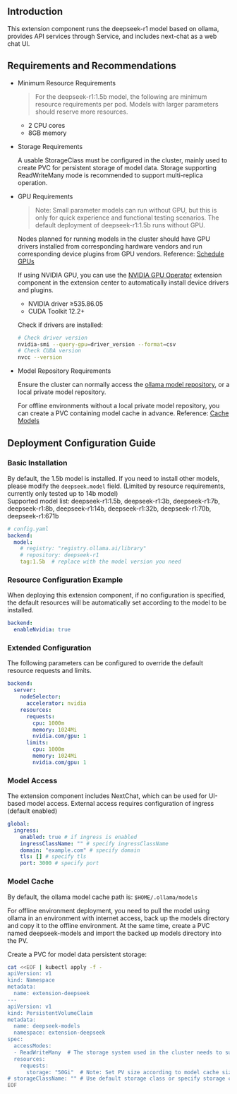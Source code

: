 ## Introduction

This extension component runs the deepseek-r1 model based on ollama, provides API services through Service, and includes next-chat as a web chat UI.

## Requirements and Recommendations

* Minimum Resource Requirements

  > For the deepseek-r1:1.5b model, the following are minimum resource requirements per pod. Models with larger parameters should reserve more resources.

  - 2 CPU cores
  - 8GB memory

* Storage Requirements

  A usable StorageClass must be configured in the cluster, mainly used to create PVC for persistent storage of model data. Storage supporting ReadWriteMany mode is recommended to support multi-replica operation.

* GPU Requirements
  > Note: Small parameter models can run without GPU, but this is only for quick experience and functional testing scenarios. The default deployment of deepseek-r1:1.5b runs without GPU.

  Nodes planned for running models in the cluster should have GPU drivers installed from corresponding hardware vendors and run corresponding device plugins from GPU vendors. Reference: [Schedule GPUs](https://kubernetes.io/docs/tasks/manage-gpus/scheduling-gpus/)

  If using NVIDIA GPU, you can use the [NVIDIA GPU Operator](https://github.com/kubesphere-extensions/ks-extensions/tree/main/nvidia-gpu-operator) extension component in the extension center to automatically install device drivers and plugins.

  - NVIDIA driver ≥535.86.05
  - CUDA Toolkit 12.2+

  Check if drivers are installed:
  ```bash
  # Check driver version
  nvidia-smi --query-gpu=driver_version --format=csv
  # Check CUDA version
  nvcc --version
  ```

* Model Repository Requirements

  Ensure the cluster can normally access the [ollama model repository](https://ollama.com/library), or a local private model repository.

  For offline environments without a local private model repository, you can create a PVC containing model cache in advance. Reference: [Cache Models](#model-cache)

## Deployment Configuration Guide

### Basic Installation
By default, the 1.5b model is installed. If you need to install other models, please modify the `deepseek.model` field. (Limited by resource requirements, currently only tested up to 14b model)    
Supported model list: deepseek-r1:1.5b, deepseek-r1:3b, deepseek-r1:7b, deepseek-r1:8b, deepseek-r1:14b, deepseek-r1:32b, deepseek-r1:70b, deepseek-r1:671b
```yaml
# config.yaml
backend:
  model:
    # registry: "registry.ollama.ai/library"
    # repository: deepseek-r1
    tag:1.5b  # replace with the model version you need
```

### Resource Configuration Example
When deploying this extension component, if no configuration is specified, the default resources will be automatically set according to the model to be installed.
```yaml
backend:
  enableNvidia: true
```

### Extended Configuration
The following parameters can be configured to override the default resource requests and limits.
```yaml
backend:
  server:
    nodeSelector:
      accelerator: nvidia
    resources:
      requests:
        cpu: 1000m 
        memory: 1024Mi 
        nvidia.com/gpu: 1
      limits:
        cpu: 1000m 
        memory: 1024Mi 
        nvidia.com/gpu: 1
```

### Model Access
The extension component includes NextChat, which can be used for UI-based model access. External access requires configuration of ingress (default enabled)
```yaml
global:
  ingress:
    enabled: true # if ingress is enabled
    ingressClassName: "" # specify ingressClassName
    domain: "example.com" # specify domain
    tls: [] # specify tls 
    port: 3000 # specify port
```

### Model Cache
By default, the ollama model cache path is: `$HOME/.ollama/models`

For offline environment deployment, you need to pull the model using ollama in an environment with internet access, back up the models directory and copy it to the offline environment. At the same time, create a PVC named deepseek-models and import the backed up models directory into the PV.

Create a PVC for model data persistent storage:
```bash
cat <<EOF | kubectl apply -f -
apiVersion: v1
kind: Namespace
metadata:
  name: extension-deepseek
---
apiVersion: v1
kind: PersistentVolumeClaim
metadata:
  name: deepseek-models
  namespace: extension-deepseek
spec:
  accessModes:
  - ReadWriteMany  # The storage system used in the cluster needs to support ReadWriteMany mode, otherwise set it to ReadWriteOnce
  resources:
    requests:
      storage: "50Gi"  # Note: Set PV size according to model cache size
# storageClassName: "" # Use default storage class or specify storage class
EOF
```